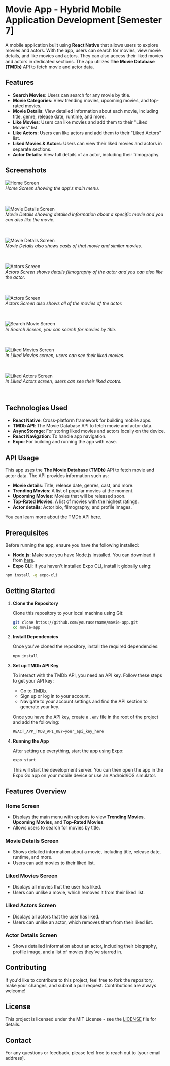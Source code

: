 
# Movie App - Hybrid Mobile Application Development [Semester 7]

A mobile application built using **React Native** that allows users to explore movies and actors. With the app, users can search for movies, view movie details, and like movies and actors. They can also access their liked movies and actors in dedicated sections. The app utilizes **The Movie Database (TMDb)** API to fetch movie and actor data.

## Features

- **Search Movies**: Users can search for any movie by title.
- **Movie Categories**: View trending movies, upcoming movies, and top-rated movies.
- **Movie Details**: View detailed information about each movie, including title, genre, release date, runtime, and more.
- **Like Movies**: Users can like movies and add them to their "Liked Movies" list.
- **Like Actors**: Users can like actors and add them to their "Liked Actors" list.
- **Liked Movies & Actors**: Users can view their liked movies and actors in separate sections.
- **Actor Details**: View full details of an actor, including their filmography.

## Screenshots

![Home Screen](./assets/DemoScreens/HomeScreen.jpg)  
*Home Screen showing the app's main menu.*
<br/>
<br/>
<br/>

![Movie Details Screen](./assets/DemoScreens/MovieDetailScreen.jpg)  
*Movie Details showing detailed information about a specific movie and you can also like the movie.*
<br/>
<br/>
<br/>


![Movie Details Screen](./assets/DemoScreens/MovieDetailScreen2.jpg)  
*Movie Details also shows casts of that movie and similar movies.*
<br/>
<br/>
<br/>


![Actors Screen](./assets/DemoScreens/ActorsScreen.jpg)  
*Actors Screen shows details filmography of the actor and you can also like the actor.*
<br/>
<br/>
<br/>

![Actors Screen](./assets/DemoScreens/ActorsScreen2.jpg)  
*Actors Screen also shows all of the movies of the actor.*
<br/>
<br/>
<br/>

![Search Movie Screen](./assets/DemoScreens/SearchScreen.jpg)  
*In Search Screen, you can search for movies by title.*
<br/>
<br/>
<br/>


![Liked Movies Screen](./assets/DemoScreens/LikedMoviesScreen.jpg)  
*In Liked Movies screen, users can see their liked movies.*
<br/>
<br/>
<br/>

![Liked Actors Screen](./assets/DemoScreens/LikedActorsScreen.jpg)  
*In Liked Actors screen, users can see their liked acotrs.*
<br/>
<br/>
<br/>



## Technologies Used

- **React Native**: Cross-platform framework for building mobile apps.
- **TMDb API**: The Movie Database API to fetch movie and actor data.
- **AsyncStorage**: For storing liked movies and actors locally on the device.
- **React Navigation**: To handle app navigation.
- **Expo**: For building and running the app with ease.

## API Usage

This app uses the **The Movie Database (TMDb)** API to fetch movie and actor data. The API provides information such as:

- **Movie details**: Title, release date, genres, cast, and more.
- **Trending Movies**: A list of popular movies at the moment.
- **Upcoming Movies**: Movies that will be released soon.
- **Top-Rated Movies**: A list of movies with the highest ratings.
- **Actor details**: Actor bio, filmography, and profile images.

You can learn more about the TMDb API [here](https://www.themoviedb.org/).

## Prerequisites

Before running the app, ensure you have the following installed:

- **Node.js**: Make sure you have Node.js installed. You can download it from [here](https://nodejs.org/).
- **Expo CLI**: If you haven't installed Expo CLI, install it globally using:

```bash
npm install -g expo-cli
```

## Getting Started

1. **Clone the Repository**

   Clone this repository to your local machine using Git:

   ```bash
   git clone https://github.com/yourusername/movie-app.git
   cd movie-app
   ```

2. **Install Dependencies**

   Once you've cloned the repository, install the required dependencies:

   ```bash
   npm install
   ```

3. **Set up TMDb API Key**

   To interact with the TMDb API, you need an API key. Follow these steps to get your API key:

   - Go to [TMDb](https://www.themoviedb.org/).
   - Sign up or log in to your account.
   - Navigate to your account settings and find the API section to generate your key.

   Once you have the API key, create a `.env` file in the root of the project and add the following:

   ```
   REACT_APP_TMDB_API_KEY=your_api_key_here
   ```

4. **Running the App**

   After setting up everything, start the app using Expo:

   ```bash
   expo start
   ```

   This will start the development server. You can then open the app in the Expo Go app on your mobile device or use an Android/iOS simulator.

## Features Overview

### Home Screen

- Displays the main menu with options to view **Trending Movies**, **Upcoming Movies**, and **Top-Rated Movies**.
- Allows users to search for movies by title.

### Movie Details Screen

- Shows detailed information about a movie, including title, release date, runtime, and more.
- Users can add movies to their liked list.

### Liked Movies Screen

- Displays all movies that the user has liked.
- Users can unlike a movie, which removes it from their liked list.

### Liked Actors Screen

- Displays all actors that the user has liked.
- Users can unlike an actor, which removes them from their liked list.

### Actor Details Screen

- Shows detailed information about an actor, including their biography, profile image, and a list of movies they’ve starred in.

## Contributing

If you'd like to contribute to this project, feel free to fork the repository, make your changes, and submit a pull request. Contributions are always welcome!

## License

This project is licensed under the MIT License - see the [LICENSE](LICENSE) file for details.

## Contact

For any questions or feedback, please feel free to reach out to [your email address].
